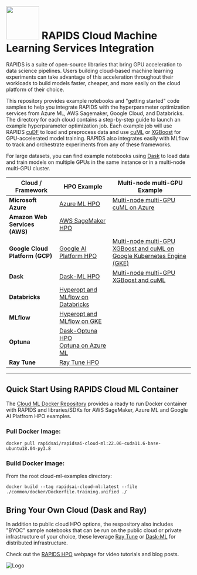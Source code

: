 # <div align="left"><img src="img/rapids_logo.png" width="90px"/>&nbsp;RAPIDS Cloud Machine Learning Services Integration</div>

RAPIDS is a suite of open-source libraries that bring GPU acceleration
to data science pipelines. Users building cloud-based machine learning experiments can take advantage of this acceleration
throughout their workloads to build models faster, cheaper, and more
easily on the cloud platform of their choice.

This repository provides example notebooks and "getting started" code
samples to help you integrate RAPIDS with the hyperparameter
optimization services from Azure ML, AWS Sagemaker, Google
Cloud, and Databricks. The directory for each cloud contains a step-by-step guide to
launch an example hyperparameter optimization job. Each example job will use RAPIDS
[cuDF](https://github.com/rapidsai/cudf) to load and preprocess 
data and use [cuML](https://github.com/rapidsai/cuml) or [XGBoost](https://github.com/dmlc/xgboost) for GPU-accelerated model training. RAPIDS also integrates easily with MLflow to track and orchestrate experiments from any of these frameworks. 

For large datasets, you can find example notebooks using [Dask](https://github.com/dask/dask) to load data and train models on multiple GPUs in the same instance or in a multi-node multi-GPU cluster. 

| Cloud / Framework | HPO Example | Multi-node multi-GPU Example|
| - | - | - |
| **Microsoft Azure** | [Azure ML HPO](https://github.com/rapidsai/cloud-ml-examples/blob/main/azure/README.md "Azure Deployment Guide") | [Multi-node multi-GPU cuML on Azure](https://github.com/rapidsai/cloud-ml-examples/tree/main/azure#2-rapids-mnmg-example-using-dask-cloud-provider "Azure MNMG notebook") |
| **Amazon Web Services (AWS)** | [AWS SageMaker HPO](https://github.com/rapidsai/cloud-ml-examples/blob/main/aws/README.md "SageMaker Deployment Guide") |
| **Google Cloud Platform (GCP)** | [Google AI Platform HPO ](https://github.com/rapidsai/cloud-ml-examples/blob/main/gcp/README.md "GCP Deployment Guide") | [Multi-node multi-GPU XGBoost and cuML on Google Kubernetes Engine (GKE)](./dask/kubernetes/Dask_cuML_Exploration_Full.ipynb) 
| **Dask** | [Dask-ML HPO](https://github.com/rapidsai/cloud-ml-examples/tree/main/dask "Dask-ML Deployment Guide") | [Multi-node multi-GPU XGBoost and cuML](./dask/kubernetes/Dask_cuML_Exploration.ipynb) |
| **Databricks** | [Hyperopt and MLflow on Databricks ](https://github.com/rapidsai/cloud-ml-examples/blob/main/databricks/README.md "Databricks Cloud Deployment Guide") |
| **MLflow** | [Hyperopt and MLflow on GKE](https://github.com/rapidsai/cloud-ml-examples/blob/main/mlflow/docker_environment/README.md "Kubernetes MLflow Deployment with RAPIDS") |
| **Optuna** | [Dask-Optuna HPO](https://github.com/rapidsai/cloud-ml-examples/blob/main/optuna/notebooks/optuna_rapids.ipynb "Dask-Optuna notebook") <br />  [Optuna on Azure ML](https://github.com/rapidsai/cloud-ml-examples/blob/main/optuna/notebooks/azure-optuna/run_optuna.ipynb "Optuna on Azure notebook")|
| **Ray Tune** | [Ray Tune HPO](https://github.com/rapidsai/cloud-ml-examples/tree/main/ray "RayTune Deployment Guide") |
---

## Quick Start Using RAPIDS Cloud ML Container

The [Cloud ML Docker Repository](https://hub.docker.com/r/rapidsai/rapidsai-cloud-ml) provides a ready to run Docker container with RAPIDS and libraries/SDKs for AWS SageMaker, Azure ML and Google AI Platfrom HPO examples. 

### Pull Docker Image:
```shell script
docker pull rapidsai/rapidsai-cloud-ml:22.06-cuda11.6-base-ubuntu18.04-py3.8
```
### Build Docker Image:
From the root cloud-ml-examples directory:
```shell script
docker build --tag rapidsai-cloud-ml:latest --file ./common/docker/Dockerfile.training.unified ./
```

## Bring Your Own Cloud (Dask and Ray)

In addition to public cloud HPO options, the respository also includes
"BYOC" sample notebooks that can be run on the public cloud or private
infrastructure of your choice, these leverage [Ray Tune](https://docs.ray.io/en/master/tune/index.html) or [Dask-ML](https://ml.dask.org/) for distributed infrastructure.

Check out the [RAPIDS HPO](https://rapids.ai/hpo.html) webpage for video tutorials and blog posts.

![Logo](img/rapids_hpo.png)
